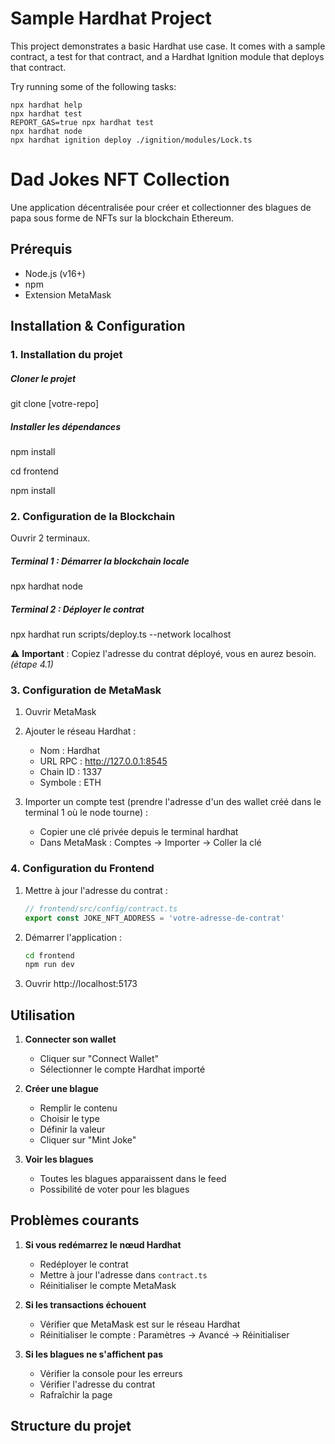 # Sample Hardhat Project

This project demonstrates a basic Hardhat use case. It comes with a sample contract, a test for that contract, and a Hardhat Ignition module that deploys that contract.

Try running some of the following tasks:

```shell
npx hardhat help
npx hardhat test
REPORT_GAS=true npx hardhat test
npx hardhat node
npx hardhat ignition deploy ./ignition/modules/Lock.ts
```

# Dad Jokes NFT Collection

Une application décentralisée pour créer et collectionner des blagues de papa sous forme de NFTs sur la blockchain Ethereum.

## Prérequis

-   Node.js (v16+)
-   npm
-   Extension MetaMask

## Installation & Configuration

### 1. Installation du projet

##### Cloner le projet

git clone [votre-repo]

##### Installer les dépendances

npm install

cd frontend

npm install

### 2. Configuration de la Blockchain

Ouvrir 2 terminaux.

##### Terminal 1 : Démarrer la blockchain locale

npx hardhat node

##### Terminal 2 : Déployer le contrat

npx hardhat run scripts/deploy.ts --network localhost

⚠️ **Important** : Copiez l'adresse du contrat déployé, vous en aurez besoin. _(étape 4.1)_

### 3. Configuration de MetaMask

1. Ouvrir MetaMask
2. Ajouter le réseau Hardhat :

    - Nom : Hardhat
    - URL RPC : http://127.0.0.1:8545
    - Chain ID : 1337
    - Symbole : ETH

3. Importer un compte test (prendre l'adresse d'un des wallet créé dans le terminal 1 où le node tourne) :

    - Copier une clé privée depuis le terminal hardhat
    - Dans MetaMask : Comptes -> Importer -> Coller la clé

### 4. Configuration du Frontend

1. Mettre à jour l'adresse du contrat :

    ```typescript
    // frontend/src/config/contract.ts
    export const JOKE_NFT_ADDRESS = 'votre-adresse-de-contrat'
    ```

2. Démarrer l'application :

    ```bash
    cd frontend
    npm run dev
    ```

3. Ouvrir http://localhost:5173

## Utilisation

1. **Connecter son wallet**

    - Cliquer sur "Connect Wallet"
    - Sélectionner le compte Hardhat importé

2. **Créer une blague**

    - Remplir le contenu
    - Choisir le type
    - Définir la valeur
    - Cliquer sur "Mint Joke"

3. **Voir les blagues**

    - Toutes les blagues apparaissent dans le feed
    - Possibilité de voter pour les blagues

## Problèmes courants

1. **Si vous redémarrez le nœud Hardhat**

    - Redéployer le contrat
    - Mettre à jour l'adresse dans `contract.ts`
    - Réinitialiser le compte MetaMask

2. **Si les transactions échouent**

    - Vérifier que MetaMask est sur le réseau Hardhat
    - Réinitialiser le compte : Paramètres -> Avancé -> Réinitialiser

3. **Si les blagues ne s'affichent pas**

    - Vérifier la console pour les erreurs
    - Vérifier l'adresse du contrat
    - Rafraîchir la page

## Structure du projet

